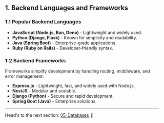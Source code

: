 ## 1. Backend Languages and Frameworks

### 1.1 Popular Backend Languages

- **JavaScript (Node.js, Bun, Deno)** - Lightweight and widely used.
- **Python (Django, Flask)** - Known for simplicity and readability.
- **Java (Spring Boot)** - Enterprise-grade applications.
- **Ruby (Ruby on Rails)** - Developer-friendly syntax.

### 1.2 Backend Frameworks

Frameworks simplify development by handling routing, middleware, and error management:

- **Express.js** - Lightweight, fast, and widely used with Node.js.
- **NestJS** - Modular and scalable.
- **Django (Python)** - Secure and rapid development.
- **Spring Boot (Java)** - Enterprise solutions.

---

Head's to the next section: [05-Databases](./05-Databases.md) 🚀
